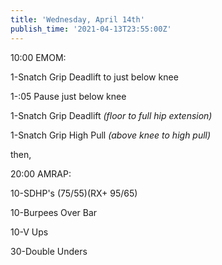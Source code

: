 ```yaml
---
title: 'Wednesday, April 14th'
publish_time: '2021-04-13T23:55:00Z'
---
```


10:00 EMOM:

1-Snatch Grip Deadlift to just below knee

1-:05 Pause just below knee

1-Snatch Grip Deadlift *(floor to full hip extension)*

1-Snatch Grip High Pull *(above knee to high pull)*

then,

20:00 AMRAP:

10-SDHP's (75/55)(RX+ 95/65)

10-Burpees Over Bar

10-V Ups

30-Double Unders
